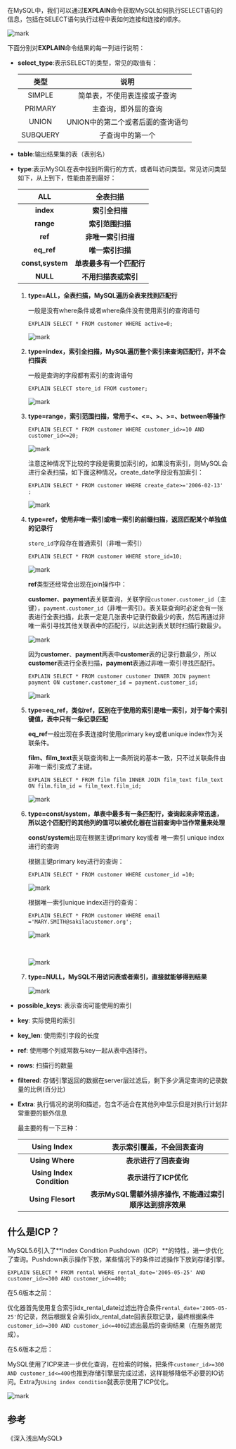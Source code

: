 在MySQL中，我们可以通过**EXPLAIN**命令获取MySQL如何执行SELECT语句的信息，包括在SELECT语句执行过程中表如何连接和连接的顺序。

![mark](http://songwenjie.vip/blog/180728/FA4eKFJgff.png?imageslim)

下面分别对**EXPLAIN**命令结果的每一列进行说明：

* **select_type**:表示SELECT的类型，常见的取值有：

  |   类型   |               说明                |
  | :------: | :-------------------------------: |
  |  SIMPLE  |   简单表，不使用表连接或子查询    |
  | PRIMARY  |       主查询，即外层的查询        |
  |  UNION   | UNION中的第二个或者后面的查询语句 |
  | SUBQUERY |         子查询中的第一个          |

* **table**:输出结果集的表（表别名）

* **type**:表示MySQL在表中找到所需行的方式，或者叫访问类型。常见访问类型如下，从上到下，性能由差到最好：

  |       ALL        |         全表扫描         |
  | :--------------: | :----------------------: |
  |    **index**     |      **索引全扫描**      |
  |    **range**     |     **索引范围扫描**     |
  |     **ref**      |    **非唯一索引扫描**    |
  |    **eq_ref**    |     **唯一索引扫描**     |
  | **const,system** | **单表最多有一个匹配行** |
  |     **NULL**     |   **不用扫描表或索引**   |

  1. **type=ALL，全表扫描，MySQL遍历全表来找到匹配行**

     一般是没有where条件或者where条件没有使用索引的查询语句

     `EXPLAIN SELECT * FROM customer WHERE active=0;`

     ![mark](http://songwenjie.vip/blog/180728/Ledh860lh0.png?imageslim)

  2. **type=index，索引全扫描，MySQL遍历整个索引来查询匹配行，并不会扫描表**

     一般是查询的字段都有索引的查询语句

     `EXPLAIN SELECT store_id FROM customer;`

     ![mark](http://songwenjie.vip/blog/180728/H1c5I109hJ.png?imageslim)

  3. **type=range，索引范围扫描，常用于<、<=、>、>=、between等操作**

     `EXPLAIN SELECT * FROM customer WHERE customer_id>=10 AND customer_id<=20;`

     ![mark](http://songwenjie.vip/blog/180728/AFjb9ai88a.png?imageslim)

     注意这种情况下比较的字段是需要加索引的，如果没有索引，则MySQL会进行全表扫描，如下面这种情况，create_date字段没有加索引：

     `EXPLAIN SELECT * FROM customer WHERE create_date>='2006-02-13' ;`

     ![mark](http://songwenjie.vip/blog/180728/EDDiFef0Ee.png?imageslim)

  4. **type=ref，使用非唯一索引或唯一索引的前缀扫描，返回匹配某个单独值的记录行**

     `store_id`字段存在普通索引（非唯一索引）

     `EXPLAIN SELECT * FROM customer WHERE store_id=10;`

     ![mark](http://songwenjie.vip/blog/180728/HFmh56bafe.png?imageslim)

     **ref**类型还经常会出现在join操作中：

     **customer**、**payment**表关联查询，关联字段`customer.customer_id`（主键），`payment.customer_id`（非唯一索引）。表关联查询时必定会有一张表进行全表扫描，此表一定是几张表中记录行数最少的表，然后再通过非唯一索引寻找其他关联表中的匹配行，以此达到表关联时扫描行数最少。

     ![mark](http://songwenjie.vip/blog/180728/C03A0GmHb8.png?imageslim)

     因为**customer**、**payment**两表中**customer**表的记录行数最少，所以**customer**表进行全表扫描，**payment**表通过非唯一索引寻找匹配行。

     `EXPLAIN SELECT * FROM customer customer INNER JOIN payment payment ON customer.customer_id = payment.customer_id;`

     ![mark](http://songwenjie.vip/blog/180728/7egBmA56C2.png?imageslim)

  5. **type=eq_ref，类似ref，区别在于使用的索引是唯一索引，对于每个索引键值，表中只有一条记录匹配**

     **eq_ref**一般出现在多表连接时使用primary key或者unique index作为关联条件。

     **film、film_text**表关联查询和上一条所说的基本一致，只不过关联条件由非唯一索引变成了主键。

     `EXPLAIN SELECT * FROM film film INNER JOIN film_text film_text ON film.film_id = film_text.film_id;`

     ![mark](http://songwenjie.vip/blog/180728/4H03LBl4Lj.png?imageslim)

  6. **type=const/system，单表中最多有一条匹配行，查询起来非常迅速，所以这个匹配行的其他列的值可以被优化器在当前查询中当作常量来处理**

     **const/system**出现在根据主键primary key或者 唯一索引 unique index 进行的查询

     根据主键primary key进行的查询：

      `EXPLAIN SELECT * FROM customer WHERE customer_id =10;`

     ![mark](http://songwenjie.vip/blog/180728/6h95c9ag8G.png?imageslim)

     根据唯一索引unique index进行的查询：

     `EXPLAIN SELECT * FROM customer WHERE email ='MARY.SMITH@sakilacustomer.org';`

     ![mark](http://songwenjie.vip/blog/180728/J4klb0cd97.png?imageslim)

     ​

     ![mark](http://songwenjie.vip/blog/180728/h7I5f0JJJa.png?imageslim)

  7. **type=NULL，MySQL不用访问表或者索引，直接就能够得到结果**

     ![mark](http://songwenjie.vip/blog/180729/1F9gm2h950.png?imageslim)

* **possible_keys**: 表示查询可能使用的索引

* **key**: 实际使用的索引

* **key_len**: 使用索引字段的长度

* **ref**: 使用哪个列或常数与key一起从表中选择行。

* **rows**: 扫描行的数量

* **filtered**: 存储引擎返回的数据在server层过滤后，剩下多少满足查询的记录数量的比例(百分比)

* **Extra**: 执行情况的说明和描述，包含不适合在其他列中显示但是对执行计划非常重要的额外信息

  最主要的有一下三种：

  |        Using Index        |                表示索引覆盖，不会回表查询                 |
  | :-----------------------: | :-------------------------------------------------------: |
  |      **Using Where**      |                  **表示进行了回表查询**                   |
  | **Using Index Condition** |                   **表示进行了ICP优化**                   |
  |     **Using Flesort**     | **表示MySQL需额外排序操作, 不能通过索引顺序达到排序效果** |




## 什么是ICP？

MySQL5.6引入了**Index Condition Pushdown（ICP）**的特性，进一步优化了查询。Pushdown表示操作下放，某些情况下的条件过滤操作下放到存储引擎。

`EXPLAIN SELECT * FROM rental WHERE rental_date='2005-05-25' AND customer_id>=300 AND customer_id<=400;`

在5.6版本之前：

优化器首先使用复合索引idx_rental_date过滤出符合条件`rental_date='2005-05-25'`的记录，然后根据复合索引idx_rental_date回表获取记录，最终根据条件`customer_id>=300 AND customer_id<=400`过滤出最后的查询结果（在服务层完成）。

在5.6版本之后：

MySQL使用了ICP来进一步优化查询，在检索的时候，把条件`customer_id>=300 AND customer_id<=400`也推到存储引擎层完成过滤，这样能够降低不必要的IO访问。Extra为`Using index condition`就表示使用了ICP优化。

![mark](http://songwenjie.vip/blog/180729/FDGC3F3EJ1.png?imageslim)



## 参考

《深入浅出MySQL》

